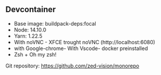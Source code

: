 ## Devcontainer

- Base image: buildpack-deps:focal
- Node: 14.10.0
- Yarn: 1.22.5
- With noVNC - XFCE trought noVNC (http://localhost:6080)
- with Google-chrome- With Vscode- docker preinstalled
- Zsh + Oh my zsh!

Git repository: https://github.com/zed-vision/monorepo
